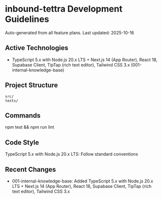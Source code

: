 # inbound-tettra Development Guidelines

Auto-generated from all feature plans. Last updated: 2025-10-16

## Active Technologies
- TypeScript 5.x with Node.js 20.x LTS + Next.js 14 (App Router), React 18, Supabase Client, TipTap (rich text editor), Tailwind CSS 3.x (001-internal-knowledge-base)

## Project Structure
```
src/
tests/
```

## Commands
npm test && npm run lint

## Code Style
TypeScript 5.x with Node.js 20.x LTS: Follow standard conventions

## Recent Changes
- 001-internal-knowledge-base: Added TypeScript 5.x with Node.js 20.x LTS + Next.js 14 (App Router), React 18, Supabase Client, TipTap (rich text editor), Tailwind CSS 3.x

<!-- MANUAL ADDITIONS START -->
<!-- MANUAL ADDITIONS END -->
